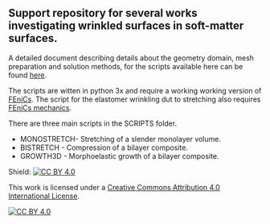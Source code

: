 ## Support repository for several works investigating wrinkled surfaces in soft-matter surfaces.

A detailed document describing details about the geometry domain, mesh preparation and solution methods, for the scripts available here
can be found [here](https://arxiv.org/).

The scripts are witten in python 3x and require a working working version of [FEniCs](https://fenicsproject.org/). The script for the elastomer wrinkling dut to stretching also requires [FEniCs mechanics](https://www.sciencedirect.com/science/article/pii/S2352711018300979).

There are three main scripts in the SCRIPTS folder.

* MONOSTRETCH- Stretching of a slender monolayer volume.
* BISTRETCH - Compression of a bilayer composite.
* GROWTH3D - Morphoelastic growth of a bilayer composite.


Shield: [![CC BY 4.0][cc-by-shield]][cc-by]

This work is licensed under a
[Creative Commons Attribution 4.0 International License][cc-by].

[![CC BY 4.0][cc-by-image]][cc-by]

[cc-by]: http://creativecommons.org/licenses/by/4.0/
[cc-by-image]: https://i.creativecommons.org/l/by/4.0/88x31.png
[cc-by-shield]: https://img.shields.io/badge/License-CC%20BY%204.0-lightgrey.svg

